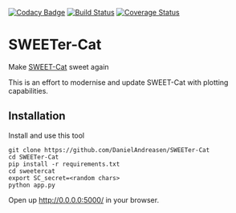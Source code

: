 [![Codacy Badge](https://api.codacy.com/project/badge/Grade/da52b2a1511a4226a810d82a3fcee346)](https://www.codacy.com/app/daniel.andreasen/SWEETer-Cat?utm_source=github.com&amp;utm_medium=referral&amp;utm_content=DanielAndreasen/SWEETer-Cat&amp;utm_campaign=Badge_Grade)
[![Build Status](https://travis-ci.org/DanielAndreasen/SWEETer-Cat.svg?branch=master)](https://travis-ci.org/DanielAndreasen/SWEETer-Cat)
[![Coverage Status](https://coveralls.io/repos/github/DanielAndreasen/SWEETer-Cat/badge.svg?branch=master)](https://coveralls.io/github/DanielAndreasen/SWEETer-Cat?branch=master)

# SWEETer-Cat
Make [SWEET-Cat](https://www.astro.up.pt/resources/sweet-cat/) sweet again

This is an effort to modernise and update SWEET-Cat with plotting capabilities.



## Installation

Install and use this tool

    git clone https://github.com/DanielAndreasen/SWEETer-Cat
    cd SWEETer-Cat
    pip install -r requirements.txt
    cd sweetercat
    export SC_secret=<random chars>
    python app.py

Open up http://0.0.0.0:5000/ in your browser.
